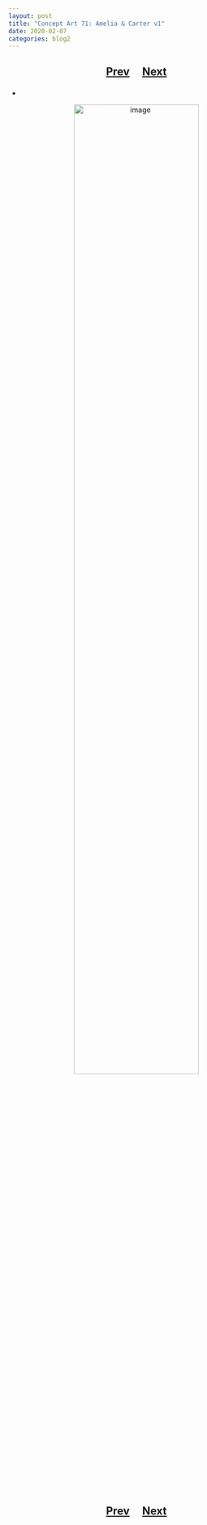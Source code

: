 ```yaml
---
layout: post
title: "Concept Art 71: Amelia & Carter v1"
date: 2020-02-07
categories: blog2
---
```


<h2>
  <p style="text-align:center;">
    <a href="/wingsofthechorus/archive/2020/02/04/conceptart70">Prev</a>
    &nbsp;&nbsp;&nbsp;
    <a href="/wingsofthechorus/archive/2020/02/12/conceptart72">Next</a>
  </p>
</h2>

-

<p style="text-align:center;">
  <img src="/wingsofthechorus/images/conceptart/ca71.png" width="70%" alt="image"/>
</p>

<h2>
  <p style="text-align:center;">
    <a href="/wingsofthechorus/archive/2020/02/04/conceptart70">Prev</a>
    &nbsp;&nbsp;&nbsp;
    <a href="/wingsofthechorus/archive/2020/02/12/conceptart72">Next</a>
  </p>
</h2>
